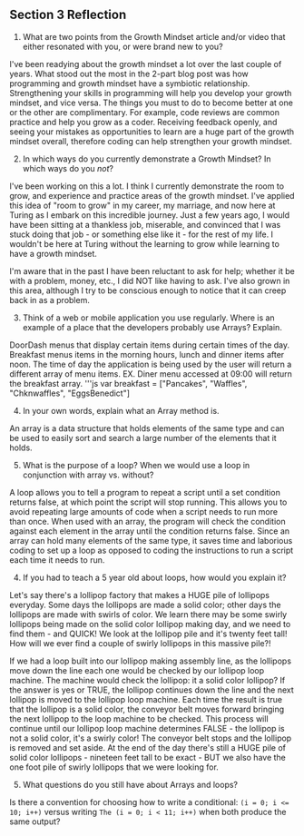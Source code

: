 ## Section 3 Reflection

1. What are two points from the Growth Mindset article and/or video that either resonated with you, or were brand new to you?

I've been readying about the growth mindset a lot over the last couple of years. What stood
out the most in the 2-part blog post was how programming and growth mindset have a symbiotic
relationship. Strengthening your skills in programming will help you develop your growth
mindset, and vice versa. The things you must to do to become better at one or the other are
complimentary. For example, code reviews are common practice and help you grow as a coder.
Receiving feedback openly, and seeing your mistakes as opportunities to learn are a huge
part of the growth mindset overall, therefore coding can help strengthen your growth mindset.

2. In which ways do you currently demonstrate a Growth Mindset? In which ways do you _not_?

I've been working on this a lot. I think I currently demonstrate the room to grow, and experience and practice areas of the growth mindset. I've applied this idea of "room to grow" in my career, my marriage, and now here at Turing as I embark on this incredible journey. Just a few years ago, I would have been sitting at a thankless job, miserable, and convinced that I was stuck doing that job - or something else like it - for the rest of my life. I wouldn't be here at Turing without the learning to grow while learning to have a growth mindset.

I'm aware that in the past I have been reluctant to ask for help; whether it be with a problem, money, etc., I did NOT like having to ask. I've also grown in this area, although I try to be conscious enough to notice that it can creep back in as a problem.

3. Think of a web or mobile application you use regularly. Where is an example of a place that the developers probably use Arrays? Explain.

DoorDash menus that display certain items during certain times of the day. Breakfast menus items in the morning hours, lunch and dinner items after noon. The time of day the application is being used by the user will return a different array of menu items.
EX. Diner menu accessed at 09:00 will return the breakfast array.
'''js
var breakfast = ["Pancakes", "Waffles", "Chknwaffles", "EggsBenedict"]

4. In your own words, explain what an Array method is.

An array is a data structure that holds elements of the same type and can be used to easily sort and search a large number of the elements that it holds.

5. What is the purpose of a loop? When we would use a loop in conjunction with array vs. without?

A loop allows you to tell a program to repeat a script until a set condition returns false, at which point the script will stop running. This allows you to avoid repeating large amounts of code when a script needs to run more than once. When used with an array, the program will check the condition against each element in the array until the condition returns false. Since an array can hold many elements of the same type, it saves time and laborious coding to set up a loop as opposed to coding the instructions to run a script each time it needs to run.

4. If you had to teach a 5 year old about loops, how would you explain it?

Let's say there's a lollipop factory that makes a HUGE pile of lollipops everyday. Some days the lollipops are made a solid color; other days the lollipops are made with swirls of color. We learn there may be some swirly lollipops being made on the solid color lollipop making day, and we need to find them - and QUICK! We look at the lollipop pile and it's twenty feet tall! How will we ever find a couple of swirly lollipops in this massive pile?!

If we had a loop built into our lollipop making assembly line, as the lollipops move down the line each one would be checked by our lollipop loop machine. The machine would check the lollipop: it a solid color lollipop? If the answer is yes or TRUE, the lollipop continues down the line and the next lollipop is moved to the lollipop loop machine. Each time the result is true that the lollipop is a solid color, the conveyor belt moves forward bringing the next lollipop to the loop machine to be checked. This process will continue until our lollipop loop machine determines FALSE - the lollipop is not a solid color, it's a swirly color! The conveyor belt stops and the lollipop is removed and set aside. At the end of the day there's still a HUGE pile of solid color lollipops - nineteen feet tall to be exact - BUT we also have the one foot pile of swirly lollipops that we were looking for.

5. What questions do you still have about Arrays and loops?

Is there a convention for choosing how to write a conditional: ``(i = 0; i <= 10; i++)`` versus writing ``The (i = 0; i < 11; i++)`` when both produce the same output?
